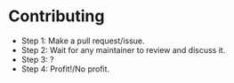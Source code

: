 # Contributing
  * Step 1: Make a pull request/issue.
  * Step 2: Wait for any maintainer to review and discuss it.
  * Step 3: ?
  * Step 4: Profit!/No profit.
